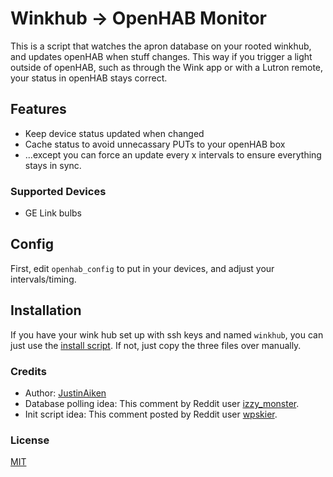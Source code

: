 # Winkhub -> OpenHAB Monitor

This is a script that watches the apron database on your rooted winkhub, and updates openHAB when stuff changes.
This way if you trigger a light outside of openHAB, such as through the Wink app or with a Lutron remote, your status in openHAB stays correct.

## Features

- Keep device status updated when changed
- Cache status to avoid unnecassary PUTs to your openHAB box
- ...except you can force an update every x intervals to ensure everything stays in sync.

### Supported Devices

- GE Link bulbs

## Config

First, edit `openhab_config` to put in your devices, and adjust your intervals/timing.

## Installation

If you have your wink hub set up with ssh keys and named `winkhub`, you can just use the [install script](install.sh).
If not, just copy the three files over manually.

### Credits

- Author: [JustinAiken](https://github.com/JustinAiken)
- Database polling idea: This comment by Reddit user [izzy_monster](http://www.reddit.com/r/winkhub/comments/2r8xuz/fastest_way_to_get_a_command_to_aprontest_locally/cpxd6j9).
- Init script idea: This comment posted by Reddit user [wpskier](https://www.reddit.com/r/winkhub/comments/2r8xuz/fastest_way_to_get_a_command_to_aprontest_locally/cnn386d).

### License

[MIT](LICENSE)
